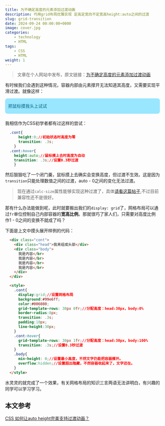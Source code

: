 ```yaml
---
title: 为不确定高度的元素添加过渡动画
description: 巧用grid布局优雅实现 定高定宽向不定宽高height:auto之间的过渡
slug: grid-transition
date: 2024-09-24 00:00:00+0000
image: cover.jpg
categories:
    - technology
    - HTML
tags:
    - CSS
    - HTML
weight: 1
---
```

> 文章在个人网站中发布，原文链接：[为不确定高度的元素添加过渡动画](https://blog.zhoujump.club/p/grid-transition/)

有时候我们会遇到这种情况，容器内部由元素撑开无法知道其高度，又需要实现平滑过渡。就像这样：

<div class="cont">
  <div class="head">把鼠标摸我头上试试</div>
  <div class="body">
    我是内容</br>
    我是内容</br>
    我是内容</br>
    我是内容</br>
  </div>
</div>

<style>
  .cont{
    display:grid;
    background:#99e6ff;
    color:#006080;
    grid-template-rows: 30px 0fr;
    border-radius:8px;
    transition: .3s;
    padding:10px;
    line-height:30px;
    margin-bottom:20px;
  }
  .cont:hover{
    grid-template-rows: 30px 1fr;
    transition: .3s;
    
  }
  .body{
    min-height: 0;
    overflow:hidden;
  }
</style>

我相信作为CSS初学者都有过这样的尝试：

```css
  .cont{
      height:0;//初始状态时高度为零
      transition: .3s;
    }
  .cont:hover{
    height:auto;//鼠标摸上去时高度为自动
    transition: .3s;//设置0.3秒过渡
    }
```

然后狠狠吃了一个闭门羹，鼠标摸上去确实会变换高度，但过渡不生效。这是因为`transition`只能处理数值之间的过渡，auto - 0之间的变化无法过渡。
> 现在通过`calc-size`属性能够实现这种过渡了，具体[请看这篇帖子](https://segmentfault.com/a/1190000045102391),不过目前兼容性还不是很好。

那有什么办法能做到呢，此时就要搬出我们的`display: grid`了，网格布局可以通过`fr`单位控制自己内部容器的**宽高比例**。那就很巧了家人们，只需要对高度比例作1 - 0之间的变换不就成了吗？

下面是上文中摸头展开样例的代码：
```html
  <div class="cont">
    <div class="head">我来组成头部</div>
    <div class="body">
      我是内容</br>
      我是内容</br>
      我是内容</br>
      我是内容</br>
    </div>
  </div>

  <style>
    .cont{
      display:grid;//设置网格布局
      background:#99e6ff;
      color:#006080;
      grid-template-rows: 30px 0fr;//分配高度：head:30px，body:0%
      border-radius:8px;
      transition: .3s;
      padding:10px;
      line-height:30px;
    }
    .cont:hover{
      grid-template-rows: 30px 1fr;//分配高度：head:30px，body:100%
      transition: .3s;//设置0.3秒过渡
    }
    .body{
      min-height: 0;//设置最小高度，不然文字仍能把容器撑开。
      overflow:hidden;//设置超出隐藏，不然容器收起来了，文字还在。
    }
  </style>
```

水灵灵的就完成了一个效果，有关网格布局的知识三言两语无法讲明白，有兴趣的同学可以学习学习。

## 本文参考
[CSS 如何让auto height完美支持过渡动画？](https://juejin.cn/post/7196843994030342200)

